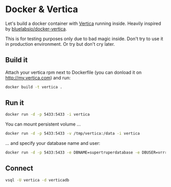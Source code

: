 # Docker & Vertica

Let's build a docker container with [Vertica](http://www.vertica.com) running inside. Heavily inspired by [bluelabsio/docker-vertica](https://github.com/bluelabsio/docker-vertica).

This is for testing purposes only due to bad magic inside. Don't try to use it in production environment. Or try but don't cry later.

## Build it
Attach your vertica rpm next to Dockerfile (you can donload it on http://my.vertica.com) and run:
```bash
docker build -t vertica .
```

## Run it
```bash
docker run -d -p 5433:5433 -i vertica
```

You can mount persistent volume ...
```bash
docker run -d -p 5433:5433 -v /tmp/vertica:/data -i vertica
```

... and specify your database name and user:
```bash
docker run -d -p 5433:5433 -e DBNAME=supertruperdatabase -e DBUSER=vrrrrtica -i vertica
```
## Connect
```bash
vsql -U vertica -d verticadb
```
